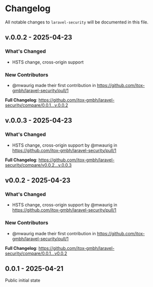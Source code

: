 # Changelog

All notable changes to `laravel-security` will be documented in this file.

## v.0.0.2 - 2025-04-23

### What's Changed

* HSTS change, cross-origin support

### New Contributors

* @mwaurig made their first contribution in https://github.com/itox-gmbh/laravel-security/pull/1

**Full Changelog**: https://github.com/itox-gmbh/laravel-security/compare/0.0.1...v.0.0.2

## v.0.0.3 - 2025-04-23

### What's Changed

* HSTS change, cross-origin support by @mwaurig in https://github.com/itox-gmbh/laravel-security/pull/1

**Full Changelog**: https://github.com/itox-gmbh/laravel-security/compare/v0.0.2...v.0.0.3

## v0.0.2 - 2025-04-23

### What's Changed

* HSTS change, cross-origin support by @mwaurig in https://github.com/itox-gmbh/laravel-security/pull/1

### New Contributors

* @mwaurig made their first contribution in https://github.com/itox-gmbh/laravel-security/pull/1

**Full Changelog**: https://github.com/itox-gmbh/laravel-security/compare/0.0.1...v0.0.2

## 0.0.1 - 2025-04-21

Public initial state
